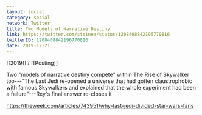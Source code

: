 ```yaml
---
layout: social
category: social
network: Twitter
title: Two Models of Narrative Destiny
link: https://twitter.com/steinea/status/1208408842196770816
twitterID: 1208408842196770816
date: 2019-12-21
---
```


[[2019]] / [[Posting]]

Two "models of narrative destiny compete" within The Rise of Skywalker too---"The Last Jedi re-opened a universe that had gotten claustrophobic with famous Skywalkers and explained that the whole experiment had been a failure"---Rey's final answer re-closes it

<https://theweek.com/articles/743951/why-last-jedi-divided-star-wars-fans>
